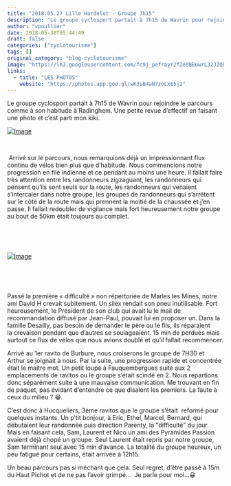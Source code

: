 ```yaml
---
title: "2018.05.27 Lille Hardelot - Groupe 7h15"
description: "Le groupe cyclosport partait à 7h15 de Wavrin pour rejoindre le parcours comme à son habitude à Radinghem. Une petite revue d’effectif en faisant une photo et c’est parti mon kiki."
author: "vpoullier"
date: 2018-05-30T05:44:49
draft: false
categories: ["cyclotourisme"]
tags: []
original_category: "blog-cyclotourisme"
image: "https://lh3.googleusercontent.com/fc9j_pefrayY2f2edBBuwrL32JZQEzhfEFfFSEW3nEssQdladMFPwSW81FAC7XojktNk8691-psA9U642RLiytLY0mgnXdBVQlRrKENkqHlAYF3EqBR1okXgJ20jjc5e02KxV-Cj1l7yG6OZ2NYEd7pDDbpHvrJCO64yWBD_Uc5Q0Rgwidj2cEhS1bU0q6eJzFO4edy0NjuExqt8BRTjLZmRVug4tU4Yu6sXruh1trzgbd2k_p0akcQldzjzz47Stt7R-P1bZLveQ5lMUk5w0z231NwL9Yt89z9yJza4ffeh8JDI5AQLGrJ7CB9K7fMqn9j9o-uiu3yDQeDdALor3dE25FL3ew5ZVTyrfXqVZlU3NISvQps_DjkY85O_MI8ATWXKu2cZcYBVwhtik11FY6OhGXDsC2Jb1Gxxt8X7YCdENGFrR5yyv4EkfcHzKGCoMF4ZtJ-h4Hfmv-ryQjAoR3QrlsRoU5Ze0Rm3gpkQMkEUv_heycIW_qJxGU2506vK4ri5QwRRwpsfkk70XOPHrlSJgeMK2ErCur-Alt2wUA47sQsNL45UOs9H-6Oq35YU7bLIpsnSwBLN55SwdyaPIK6-X57OkvXp40PkhRnF=w477-h358-no"
links:
  - title: "LES PHOTOS"
    website: "https://photos.app.goo.gl/wK3sB4aN7zoLx65j2"
---
```


Le groupe cyclosport partait à 7h15 de Wavrin pour rejoindre le parcours comme à son habitude à Radinghem. Une petite revue d’effectif en faisant une photo et c’est parti mon kiki.

<!--more-->

[![Image](https://lh3.googleusercontent.com/ppE9kSqWrqMJx_679XvNsUFNAGKY6YM3jww7XNHPQ-wPPXelYYfGwpwf88Ll49G-U5XXI4MiSqWr8oVCV6JOKku9dN4kByi6Vgg3oawZiCotYnEtH8xl4sg7tN2hjZEC2zsjWxO376nYCZjERSDmWYrcaW9I9Lw2oDPpoAa2GSNSL8cXwjIAFCMGBzXRNI5TxG7NqY1KHbHbBD5TU6qArVneIaffm-sij3BFRbWeaeQKjcWx2arFvcFIpSzCYGJpZF3aiKuOX_4OdpmXy8MEeeivm6If6i9l_1Z2dj6IZBXAm9wgwMWXxLISwRWkjORVxEm5cZlFAAX7qGaCeZSPcmWEoZxgYZURZ5QUc7heWwKRt3QhrOK5IgJB033PZo_IsM4PWFKEAoDEQY3LYUd1dAs5JCxrxm4xCniba-ESVhkJeZsLFSh46tcbW7fK4sOdLcvk2Hip4pgfxW3UecGsry46tqXBU5jd83Eq58F5hhe5NYCBN3M93qSNi8iWrn9dE01leIb82WrXzlK_EeSIIAuo1-hUBefNAKf_UZFRWIQLiBTgQ6_u0iMKOLsuO_jzpzOAx_h1MRftUTq37QSmg2XZhpGZvYceDd3NcFCn-TeFv11GVVmqdQTGozOSLHbvADejQN5Q0PONAH7vUkCoxq71wq2-dbUzzg=w1027-h770-no)](https://lh3.googleusercontent.com/ppE9kSqWrqMJx_679XvNsUFNAGKY6YM3jww7XNHPQ-wPPXelYYfGwpwf88Ll49G-U5XXI4MiSqWr8oVCV6JOKku9dN4kByi6Vgg3oawZiCotYnEtH8xl4sg7tN2hjZEC2zsjWxO376nYCZjERSDmWYrcaW9I9Lw2oDPpoAa2GSNSL8cXwjIAFCMGBzXRNI5TxG7NqY1KHbHbBD5TU6qArVneIaffm-sij3BFRbWeaeQKjcWx2arFvcFIpSzCYGJpZF3aiKuOX_4OdpmXy8MEeeivm6If6i9l_1Z2dj6IZBXAm9wgwMWXxLISwRWkjORVxEm5cZlFAAX7qGaCeZSPcmWEoZxgYZURZ5QUc7heWwKRt3QhrOK5IgJB033PZo_IsM4PWFKEAoDEQY3LYUd1dAs5JCxrxm4xCniba-ESVhkJeZsLFSh46tcbW7fK4sOdLcvk2Hip4pgfxW3UecGsry46tqXBU5jd83Eq58F5hhe5NYCBN3M93qSNi8iWrn9dE01leIb82WrXzlK_EeSIIAuo1-hUBefNAKf_UZFRWIQLiBTgQ6_u0iMKOLsuO_jzpzOAx_h1MRftUTq37QSmg2XZhpGZvYceDd3NcFCn-TeFv11GVVmqdQTGozOSLHbvADejQN5Q0PONAH7vUkCoxq71wq2-dbUzzg=w1027-h770-no)

&nbsp;

&nbsp;Arrivé sur le parcours, nous remarquions déjà un impressionnant flux continu de vélos bien plus que d’habitude.&nbsp;Nous commencions notre progression en file indienne et ce pendant au moins une heure. Il fallait faire très attention entre les randonneurs zigzaguant, les randonneurs qui pensent qu’ils sont seuls sur la route, les randonneurs qui venaient s’intercaler dans notre groupe, les groupes de randonneurs qui s’arrêtent sur le côté de la route mais qui prennent la moitié de la chaussée et j’en passe. Il fallait redoubler de vigilance mais fort heureusement notre groupe au bout de 50km était toujours au complet.

&nbsp;

&nbsp;

[![Image](https://lh3.googleusercontent.com/CiLbAsZljiYRcRoeFR_JM84zbM56X2zfsr0G4Uums-pfeAuwfm1hKIac2Jl792d9BP04_2VvE7SX6nNkXtDWF3X-KjvKjAEB4TR0QuLhnJ5ImSdFMdOJGBwOuOS7YIOBoj-QmX0ARaJNbfvSkV2FA0-fhDFEWjmcluekV67VgaCJVJDIWBAgnB4-rVuhVzJLxtYlFBUCZFN9HO12KUGYHy1V8kjjHxJxRFUpoh2ltDgiC0lULyV9OSE_-YMRBLQy8Au9Ta9qPqUox2bKdDiM40JXt7xwCmbcM-vVF8HIseD-_Z1w9IogfNG6oXEJk9ZEiTQJiAwesNM8CqUDuIEjxdtBKPN28jf4dbUMNOKsYRrZ5VaZMWlj3Lzvs5Nq1VmPEKrcDfuO7sjKQdujVGSYxoD6Vud5PF60vyL6UNd_rGdGfagnYnCarMOgiluO8uJdEwNyjAqsp9E_pDXGS-A7Am0FmeeY7nrmtpUGfZc8LL60lLdbLNTZkTlLriR2mjRUaNTQay0dAhqcyEgGIBRVAkxKRVAw3q0npkQwbdIIHeK79E-QJfrAdM8RO6RwzH1OXyiMJbi3k1N-4LOn_yAhmvLhMxTpuwRiJqk0EAdSI83Xf2pzDm98m2Wxg15ormAImxYrIANMCvLVAFlbkNcq09hCen_ouhw4AA=w578-h770-no)](https://lh3.googleusercontent.com/CiLbAsZljiYRcRoeFR_JM84zbM56X2zfsr0G4Uums-pfeAuwfm1hKIac2Jl792d9BP04_2VvE7SX6nNkXtDWF3X-KjvKjAEB4TR0QuLhnJ5ImSdFMdOJGBwOuOS7YIOBoj-QmX0ARaJNbfvSkV2FA0-fhDFEWjmcluekV67VgaCJVJDIWBAgnB4-rVuhVzJLxtYlFBUCZFN9HO12KUGYHy1V8kjjHxJxRFUpoh2ltDgiC0lULyV9OSE_-YMRBLQy8Au9Ta9qPqUox2bKdDiM40JXt7xwCmbcM-vVF8HIseD-_Z1w9IogfNG6oXEJk9ZEiTQJiAwesNM8CqUDuIEjxdtBKPN28jf4dbUMNOKsYRrZ5VaZMWlj3Lzvs5Nq1VmPEKrcDfuO7sjKQdujVGSYxoD6Vud5PF60vyL6UNd_rGdGfagnYnCarMOgiluO8uJdEwNyjAqsp9E_pDXGS-A7Am0FmeeY7nrmtpUGfZc8LL60lLdbLNTZkTlLriR2mjRUaNTQay0dAhqcyEgGIBRVAkxKRVAw3q0npkQwbdIIHeK79E-QJfrAdM8RO6RwzH1OXyiMJbi3k1N-4LOn_yAhmvLhMxTpuwRiJqk0EAdSI83Xf2pzDm98m2Wxg15ormAImxYrIANMCvLVAFlbkNcq09hCen_ouhw4AA=w578-h770-no)

&nbsp;

&nbsp;&nbsp;

Passé la première «&nbsp;difficulté&nbsp;» non répertoriée de Marles les Mines, notre ami David H crevait subitement. Un silex rendait son pneu inutilisable. Fort heureusement, le Président de son club qui avait lu le mail de recommandation diffusé par Jean-Paul, pouvait lui en proposer un. Dans la famille Desailly, pas besoin de demander le père ou le fils, ils réparaient la&nbsp;crevaison pendant que d’autres se soulageaient. 15 min de perdues mais surtout ce flux de vélos que nous avions doublé et qu’il fallait recommencer.

Arrivé au 1er ravito de Burbure, nous croiserons le groupe de 7H30 et Arthur se joignait à nous. Par la suite, une progression rapide et concentrée était le maitre mot. Un petit loupé à Fauquembergues suite aux 2 emplacements de ravitos ou le groupe s’était scindé en 2. Nous repartions donc séparément suite à une mauvaise communication. Me trouvant en fin de paquet, pas évidant d’entendre ce que disaient les premiers. La faute à ceux du milieu&nbsp;? 😁.

C’est donc à Hucqueliers, 3ème ravitos que le groupe s’était &nbsp;reformé pour quelques instants. Un p’tit bonjour, à Eric, Ethel, Marcel, Bernard, qui débutaient leur randonnée puis direction Parenty, la "difficulté" du jour. Mais en faisant cela, Sam, Laurent et Nico un ami des Pyramides Passion avaient déjà chopé un groupe. Seul Laurent était repris par notre groupe, Sam terminant seul avec 15 min d’avance. La totalité du groupe heureux, un peu fatigué pour certains, était arrivée à 12h15.

Un beau parcours pas si méchant que çela. Seul regret, d’être passé à 15m du Haut Pichot et de ne pas l’avoir grimpé…&nbsp; Je parle pour moi…😀